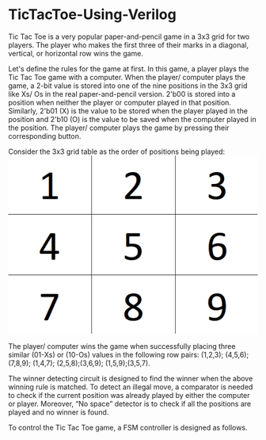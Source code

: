 # TicTacToe-Using-Verilog

Tic Tac Toe is a very popular paper-and-pencil game in a 3x3 grid for two players. The player who makes the first three of their marks in a diagonal, vertical, or horizontal row wins the game.

Let's define the rules for the game at first. In this game, a player plays the Tic Tac Toe game with a computer. When the player/ computer plays the game, a 2-bit value is stored into one of the nine positions in the 3x3 grid like Xs/ Os in the real paper-and-pencil version. 2'b00 is stored into a position when neither the player or computer played in that position. Similarly, 2'b01 (X) is the value to be stored when the player played in the position and 2'b10 (O) is the value to be saved when the computer played in the position. The player/ computer plays the game by pressing their corresponding button.

Consider the 3x3 grid table as the order of positions being played:
![screen shot](https://github.com/ritik11ritik/TicTacToe-Using-Verilog/blob/main/Diagram.png)

The player/ computer wins the game when successfully placing three similar (01-Xs) or (10-Os) values in the following row pairs: (1,2,3); (4,5,6);(7,8,9); (1,4,7); (2,5,8);(3,6,9); (1,5,9);(3,5,7).

The winner detecting circuit is designed to find the winner when the above winning rule is matched. To detect an illegal move, a comparator is needed to check if the current position was already played by either the computer or player. Moreover, “No space” detector is to check if all the positions are played and no winner is found.

To control the Tic Tac Toe game, a FSM controller is designed as follows.
